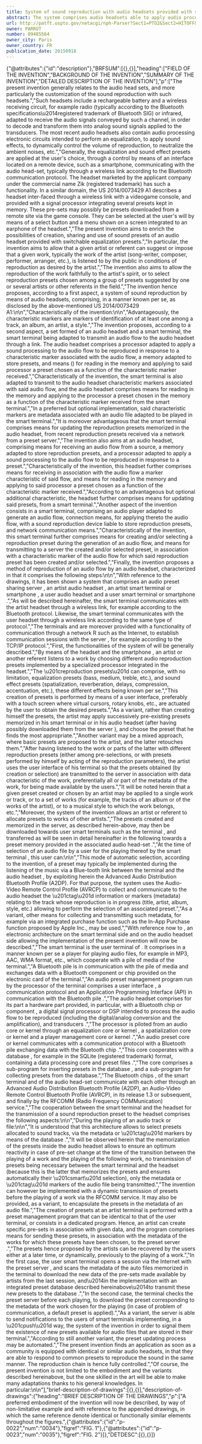 ```yaml
---
title: System of sound reproduction with audio headsets provided with sound processors, components of such a system and associated method
abstract: The system comprises audio headsets able to apply audio processing operations in response to presets that are common to all the headsets, smart terminals provided with audio flow generation means, and communication means to transmit to the headsets an audio flow and presets to be applied to this flow. A preset server memorises the presets associated with works. Certain terminals can generate presets and transmit them to the server, whereas other terminals collect these presets to apply them to the corresponding works at the time of reproducing these latter.
url: http://patft.uspto.gov/netacgi/nph-Parser?Sect1=PTO2&Sect2=HITOFF&p=1&u=%2Fnetahtml%2FPTO%2Fsearch-adv.htm&r=1&f=G&l=50&d=PALL&S1=09485564&OS=09485564&RS=09485564
owner: PARROT
number: 09485564
owner_city: Paris
owner_country: FR
publication_date: 20150918
---
```


{"@attributes":{"id":"description"},"BRFSUM":[{},{}],"heading":["FIELD OF THE INVENTION","BACKGROUND OF THE INVENTION","SUMMARY OF THE INVENTION","DETAILED DESCRIPTION OF THE INVENTION"],"p":["The present invention generally relates to the audio head sets, and more particularly the customization of the sound reproduction with such headsets.","Such headsets include a rechargeable battery and a wireless receiving circuit, for example radio (typically according to the Bluetooth specifications\u2014registered trademark of Bluetooth SIG) or infrared, adapted to receive the audio signals conveyed by such a channel, in order to decode and transform them into analog sound signals applied to the transducers. The most recent audio headsets also contain audio processing electronic circuits intended to perform an equalization, to apply sound effects, to dynamically control the volume of reproduction, to neutralize the ambient noises, etc.","Generally, the equalization and sound effect presets are applied at the user's choice, through a control by means of an interface located on a remote device, such as a smartphone, communicating with the audio head-set, typically through a wireless link according to the Bluetooth communication protocol. The headset marketed by the applicant company under the commercial name Zik (registered trademark) has such a functionality. In a similar domain, the US 2014\/0073429 A1 describes a headset inter-faced through a wireless link with a videogame console, and provided with a signal processor integrating several presets kept in memory. These pre-sets may possibly be presets downloaded from a remote site via the game console. They can be selected at the user's will by means of a select button and a menu shown on a screen integrated to an earphone of the headset.","The present invention aims to enrich the possibilities of creation, sharing and use of sound presets of an audio headset provided with switchable equalization presets.","In particular, the invention aims to allow that a given artist or referent can suggest or impose that a given work, typically the work of the artist (song-writer, composer, performer, arranger, etc.), is listened to by the public in conditions of reproduction as desired by the artist.","The invention also aims to allow the reproduction of the work faithfully to the artist's spirit, or to select reproduction presets chosen among a group of presets suggested by one or several artists or other referents in the field.","The invention hence proposes, according to a first aspect, a system of sound reproduction by means of audio headsets, comprising, in a manner known per se, as disclosed by the above-mentioned US 2014\/0073429 A1:\n\n","Characteristically of the invention:\n\n","Advantageously, the characteristic markers are markers of identification of at least one among a track, an album, an artist, a style.","The invention proposes, according to a second aspect, a set formed of an audio headset and a smart terminal, the smart terminal being adapted to transmit an audio flow to the audio headset through a link. The audio headset comprises a processor adapted to apply a sound processing to the audio flow to be reproduced in response to a characteristic marker associated with the audio flow, a memory adapted to store presets, and means () for reading in the memory and applying to said processor a preset chosen as a function of the characteristic marker received.","Characteristically of the invention, the smart terminal is also adapted to transmit to the audio headset characteristic markers associated with said audio flow, and the audio headset comprises means for reading in the memory and applying to the processor a preset chosen in the memory as a function of the characteristic marker received from the smart terminal.","In a preferred but optional implementation, said characteristic markers are metadata associated with an audio file adapted to be played in the smart terminal.","It is moreover advantageous that the smart terminal comprises means for updating the reproduction presets memorized in the audio headset, from recent reproduction presets received via a network from a preset server.","The invention also aims at an audio headset, comprising means for receiving an audio flow from a source, a memory adapted to store reproduction presets, and a processor adapted to apply a sound processing to the audio flow to be reproduced in response to a preset.","Characteristically of the invention, this headset further comprises means for receiving in association with the audio flow a marker characteristic of said flow, and means for reading in the memory and applying to said processor a preset chosen as a function of the characteristic marker received.","According to an advantageous but optional additional characteristic, the headset further comprises means for updating said presets, from a smart terminal.","Another aspect of the invention consists in a smart terminal, comprising an audio player adapted to generate an audio flow, connection means, for applying thereto the audio flow, with a sound reproduction device liable to store reproduction presets, and network communication means.","Characteristically of the invention, this smart terminal further comprises means for creating and\/or selecting a reproduction preset during the generation of an audio flow, and means for transmitting to a server the created and\/or selected preset, in association with a characteristic marker of the audio flow for which said reproduction preset has been created and\/or selected.","Finally, the invention proposes a method of reproduction of an audio flow by an audio headset, characterized in that it comprises the following steps:\n\n","With reference to the drawings, it has been shown a system that comprises an audio preset sharing server , an artist audio headset , an artist smart terminal or smartphone , a user audio headset  and a user smart terminal or smartphone .","As will be described hereinafter, the smart terminal  communicates with the artist headset  through a wireless link, for example according to the Bluetooth protocol. Likewise, the smart terminal  communicates with the user headset  through a wireless link according to the same type of protocol.","The terminals  and  are moreover provided with a functionality of communication through a network R such as the Internet, to establish communication sessions with the server , for example according to the TCP\/IP protocol.","First, the functionalities of the system of  will be generally described.","By means of the headset  and the smartphone , an artist or another referent listens to a work by choosing different audio reproduction presets implemented by a specialized processor  integrated in the headset.","The \u201creproduction presets\u201d can comprise, with no limitation, equalization presets (bass, medium, treble, etc.), and sound effect presets (spatialization, reverberation, delays, compression, accentuation, etc.), these different effects being known per se.","This creation of presets is performed by means of a user interface, preferably with a touch screen where virtual cursors, rotary knobs, etc., are actuated by the user to obtain the desired presets.","As a variant, rather than creating himself the presets, the artist may apply successively pre-existing presets memorized in his smart terminal or in his audio headset (after having possibly downloaded them from the server ), and choose the preset that he finds the most appropriate.","Another variant may be a mixed approach, where basic presets are proposed to the artist, and the latter retouches them.","After having listened to the work or parts of the latter with different reproduction presets (either among pre-selections, or with presets performed by himself by acting of the reproduction parameters), the artist uses the user interface of his terminal  so that the presets obtained (by creation or selection) are transmitted to the server in association with data characteristic of the work, preferentially all or part of the metadata of the work, for being made available by the users.","It will be noted herein that a given preset created or chosen by an artist may be applied to a single work or track, or to a set of works (for example, the tracks of an album or of the works of the artist), or to a musical style to which the work belongs, etc.","Moreover, the system of the invention allows an artist or referent to allocate presets to works of other artists.","The presets created and memorized in the server, as described herein-above, may then be downloaded towards user smart terminals such as the terminal , and transferred as will be seen in detail hereinafter in the following towards a preset memory provided in the associated audio head-set .","At the time of selection of an audio file by a user for the playing thereof by the smart terminal , this user can:\n\n","This mode of automatic selection, according to the invention, of a preset may typically be implemented during the listening of the music via a Blue-tooth link between the terminal  and the audio headset , by exploiting herein the Advanced Audio Distribution Bluetooth Profile (A2DP). For that purpose, the system uses the Audio-Video Remote Control Profile (AVRCP) to collect and communicate to the audio headset  the \u201ctag\u201d information or markers (metadata) relating to the track whose reproduction is in progress (title, artist, album, style, etc.) allowing to perform the selection of an associated preset.","As a variant, other means for collecting and transmitting such metadata, for example via an integrated purchase function such as the In-App Purchase function proposed by Apple Inc., may be used.","With reference now to , an electronic architecture on the smart terminal side and on the audio headset side allowing the implementation of the present invention will now be described.","The smart terminal is the user terminal  of . It comprises in a manner known per se a player  for playing audio files, for example in MP3, AAC, WMA format, etc., which cooperate with a pile of media  of the terminal.","A Bluetooth pile  is in communication with the pile of media  and exchanges data with a Bluetooth component or chip  provided on the electronic card  of the terminal.","An audio preset management program  run by the processor of the terminal comprises a user interface , a communication protocol  and an Application Programming Interface (API)  in communication with the Bluetooth pile .","The audio headset  comprises for its part a hardware part  provided, in particular, with a Bluetooth chip or component , a digital signal processor or DSP  intended to process the audio flow to be reproduced (including the digital\/analog conversion and the amplification), and transducers .","The processor  is piloted from an audio core or kernel  through an equalization core or kernel , a spatialization core or kernel  and a player management core or kernel .","An audio preset core or kernel  communicates with a communication protocol  with a Bluetooth pile  exchanging data with the Bluetooth chip .","This core  cooperates with a database , for example in the SQLite (registered trademark) format, containing a data processing core  and preset files .","The core  comprises a sub-program  for inserting presets in the database , and a sub-program  for collecting presets from the database.","The Bluetooth chips ,  of the smart terminal and of the audio head-set communicate with each other through an Advanced Audio Distribution Bluetooth Profile (A2DP), an Audio-Video Remote Control Bluetooth Profile (AVRCP), in its release 1.3 or subsequent, and finally by the RFCOMM (Radio Frequency COMMunication) service.","The cooperation between the smart terminal  and the headset  for the transmission of a sound reproduction preset to the headset  comprises the following aspects:\n\n","During the playing of an audio track or file:\n\n","It is understood that this architecture allows to select presets allocated to sound tracks, via the metadata or \u201ctag\u201d markers by means of the database .","It will be observed herein that the memorization of the presets inside the audio headset  allows to ensure an optimum reactivity in case of pre-set change at the time of the transition between the playing of a work and the playing of the following work, no transmission of presets being necessary between the smart terminal and the headset (because this is the latter that memorizes the presets and ensures automatically their \u201csmart\u201d selection), only the metadata or \u201ctag\u201d markers of the audio file being transmitted.","The invention can however be implemented with a dynamic transmission of presets before the playing of a work via the RFCOMM service. It may also be provided, as a variant, to encapsulate the presets in the metadata of an audio file.","The creation of presets at an artist terminal  is performed with a preset management program that can be identical to that of the user terminal, or consists in a dedicated program. Hence, an artist can create specific pre-sets in association with given data, and the program  comprises means for sending these presets, in association with the metadata of the works for which these presets have been chosen, to the preset server .","The presets hence proposed by the artists can be recovered by the users either at a later time, or dynamically, previously to the playing of a work.","In the first case, the user smart terminal  opens a session via the Internet with the preset server , and scans the metadata of the auto files memorized in the terminal  to download the new data of the pre-sets made available by artists from the last session, and\u2014in the implementation with an integrated preset database described hereinabove\u2014to transmit these new presets to the database .","In the second case, the terminal  checks the preset server  before each playing, to download the preset corresponding to the metadata of the work chosen for the playing (in case of problem of communication, a default preset is applied).","As a variant, the server is able to send notifications to the users of smart terminals implementing, in a \u201cpush\u201d way, the system of the invention in order to signal them the existence of new presets available for audio files that are stored in their terminal.","According to still another variant, the preset updating process may be automated.","The present invention finds an application as soon as a community is equipped with identical or similar audio headsets, in that they are able to respond to common presets to reproduce the sound in the same manner. The reproduction chain is hence fully controlled.","Of course, the present invention is not limited to the embodiment and the variants described hereinabove, but the one skilled in the art will be able to make many adaptations thanks to his general knowledges. In particular:\n\n"],"brief-description-of-drawings":[{},{}],"description-of-drawings":{"heading":"BRIEF DESCRIPTION OF THE DRAWINGS","p":["A preferred embodiment of the invention will now be described, by way of non-limitative example and with reference to the appended drawings, in which the same reference denote identical or functionally similar elements throughout the figures.",{"@attributes":{"id":"p-0022","num":"0034"},"figref":"FIG. 1"},{"@attributes":{"id":"p-0023","num":"0035"},"figref":"FIG. 2"}]},"DETDESC":[{},{}]}
